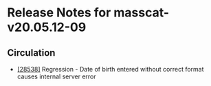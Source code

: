 
# Release Notes for masscat-v20.05.12-09

## Circulation

- [[28538]](http://bugs.koha-community.org/bugzilla3/show_bug.cgi?id=28538) Regression - Date of birth entered without correct format causes internal server error


